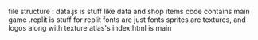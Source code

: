file structure : 
data.js is stuff like data and shop items
code contains main game
.replit is stuff for replit
fonts are just fonts
sprites are textures, and logos along with texture atlas's
index.html is main
